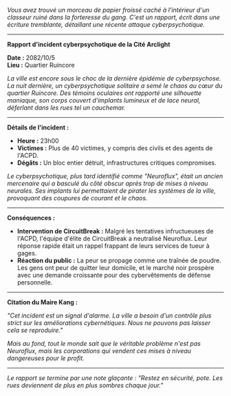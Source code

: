 _Vous avez trouvé un morceau de papier froissé caché à l'intérieur d'un classeur ruiné dans la forteresse du gang. C'est un rapport, écrit dans une écriture tremblante, détaillant une récente attaque cyberpsychotique._

---

**Rapport d'incident cyberpsychotique de la Cité Arclight**

**Date :** 2082/10/5  
**Lieu :** Quartier Ruincore

_La ville est encore sous le choc de la dernière épidémie de cyberpsychose. La nuit dernière, un cyberpsychotique solitaire a semé le chaos au cœur du quartier Ruincore. Des témoins oculaires ont rapporté une silhouette maniaque, son corps couvert d'implants lumineux et de lace neural, déferlant dans les rues tel un cauchemar._

---

**Détails de l'incident :**

- **Heure :** 23h00
- **Victimes :** Plus de 40 victimes, y compris des civils et des agents de l'ACPD.
- **Dégâts :** Un bloc entier détruit, infrastructures critiques compromises.

_Le cyberpsychotique, plus tard identifié comme "Neuroflux", était un ancien mercenaire qui a basculé du côté obscur après trop de mises à niveau neurales. Ses implants lui permettaient de pirater les systèmes de la ville, provoquant des coupures de courant et le chaos._

---

**Conséquences :**

- **Intervention de CircuitBreak :** Malgré les tentatives infructueuses de l'ACPD, l'équipe d'élite de CircuitBreak a neutralisé Neuroflux. Leur réponse rapide était un rappel frappant de leurs services de tueur à gages.
- **Réaction du public :** La peur se propage comme une traînée de poudre. Les gens ont peur de quitter leur domicile, et le marché noir prospère avec une demande croissante pour des cybervêtements de défense personnelle.

---

**Citation du Maire Kang :**

_"Cet incident est un signal d'alarme. La ville a besoin d'un contrôle plus strict sur les améliorations cybernétiques. Nous ne pouvons pas laisser cela se reproduire."_

_Mais au fond, tout le monde sait que le véritable problème n'est pas Neuroflux, mais les corporations qui vendent ces mises à niveau dangereuses pour le profit._

---

_Le rapport se termine par une note glaçante : "Restez en sécurité, pote. Les rues deviennent de plus en plus sombres chaque jour."_
